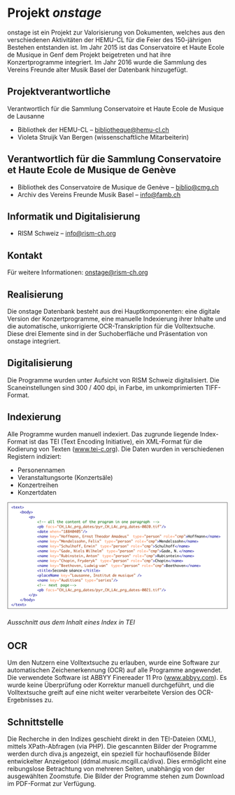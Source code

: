 # Projekt _onstage_
onstage ist ein Projekt zur Valorisierung von Dokumenten, welches aus den verschiedenen Aktivitäten der HEMU-CL für die Feier des 150-jährigen Bestehen entstanden ist. Im Jahr 2015 ist das Conservatoire et Haute Ecole de Musique in Genf dem Projekt beigetreten und hat ihre Konzertprogramme integriert. Im Jahr 2016 wurde die Sammlung des Vereins Freunde alter Musik Basel der Datenbank hinzugefügt.

## Projektverantwortliche
Verantwortlich für die Sammlung Conservatoire et Haute Ecole de Musique de Lausanne

* Bibliothek der HEMU-CL – bibliotheque@hemu-cl.ch
* Violeta Struijk Van Bergen (wissenschaftliche Mitarbeiterin)

## Verantwortlich für die Sammlung Conservatoire et Haute Ecole de Musique de Genève

* Bibliothek des Conservatoire de Musique de Genève – biblio@cmg.ch
* Archiv des Vereins Freunde Musik Basel – info@famb.ch

## Informatik und Digitalisierung

* RISM Schweiz – info@rism-ch.org

## Kontakt
Für weitere Informationen: onstage@rism-ch.org

## Realisierung
Die onstage Datenbank besteht aus drei Hauptkomponenten: eine digitale Version der Konzertprogramme, eine manuelle Indexierung ihrer Inhalte und die automatische, unkorrigierte OCR-Transkription für die Volltextsuche. Diese drei Elemente sind in der Suchoberfläche und Präsentation von onstage integriert.

## Digitalisierung
Die Programme wurden unter Aufsicht von RISM Schweiz digitalisiert. Die Scaneinstellungen sind 300 / 400 dpi, in Farbe, im unkomprimierten TIFF-Format.

## Indexierung
Alle Programme wurden manuell indexiert. Das zugrunde liegende Index-Format ist das TEI (Text Encoding Initiative), ein XML-Format für die Kodierung von Texten (www.tei-c.org). Die Daten wurden in verschiedenen Registern indiziert:

* Personennamen
* Veranstaltungsorte (Konzertsäle)
* Konzertreihen
* Konzertdaten

![tei-example](https://raw.githubusercontent.com/rism-ch/onstage-texts/master/images/tei-example.png)
###### Ausschnitt aus dem Inhalt eines Index in TEI

## OCR
Um den Nutzern eine Volltextsuche zu erlauben, wurde eine Software zur automatischen Zeichenerkennung (OCR) auf alle Programme angewendet. Die verwendete Software ist ABBYY Finereader 11 Pro (www.abbyy.com). Es wurde keine Überprüfung oder Korrektur manuell durchgeführt, und die Volltextsuche greift auf eine nicht weiter verarbeitete Version des OCR-Ergebnisses zu.

## Schnittstelle
Die Recherche in den Indizes geschieht direkt in den TEI-Dateien (XML), mittels XPath-Abfragen (via PHP). Die gescannten Bilder der Programme werden durch diva.js angezeigt, ein speziell für hochauflösende Bilder entwickelter Anzeigetool (ddmal.music.mcgill.ca/diva). Dies ermöglicht eine reibungslose Betrachtung von mehreren Seiten, unabhängig von der ausgewählten Zoomstufe. Die Bilder der Programme stehen zum Download im PDF-Format zur Verfügung.
